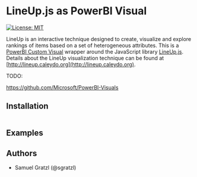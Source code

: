 LineUp.js as PowerBI Visual
===========================

[![License: MIT][mit-image]][mit-url]

LineUp is an interactive technique designed to create, visualize and explore rankings of items based on a set of heterogeneous attributes. 
This is a [PowerBI Custom Visual](https://github.com/Microsoft/PowerBI-Visuals) wrapper around the JavaScript library [LineUp.js](https://github.com/sgratzl/lineupjs). Details about the LineUp visualization technique can be found at [http://lineup.caleydo.org](http://lineup.caleydo.org). 


TODO: 

 https://github.com/Microsoft/PowerBI-Visuals

Installation
------------

```
```

Examples
--------


Authors
-------

 * Samuel Gratzl (@sgratzl)


[mit-image]: https://img.shields.io/badge/License-MIT-yellow.svg
[mit-url]: https://opensource.org/licenses/MIT

